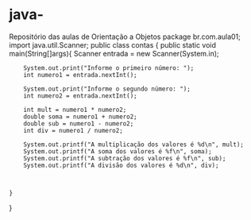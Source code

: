 # java-
Repositório das aulas de Orientação a Objetos
package br.com.aula01;
import java.util.Scanner;
public class contas {
    public static void main(String[]args){
        Scanner entrada = new Scanner(System.in);

        System.out.print("Informe o primeiro número: ");
        int numero1 = entrada.nextInt();

        System.out.print("Informe o segundo número: ");
        int numero2 = entrada.nextInt();

        int mult = numero1 * numero2;
        double soma = numero1 + numero2;
        double sub = numero1 - numero2;
        int div = numero1 / numero2;

        System.out.printf("A multiplicação dos valores é %d\n", mult);
        System.out.printf("A soma dos valores é %f\n", soma);
        System.out.printf("A subtração dos valores é %f\n", sub);
        System.out.printf("A divisão dos valores é %d\n", div);



    }

}
